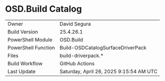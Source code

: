 ﻿# OSD.Build Catalog

| | |
|-|-|
| Owner | David Segura |
| Build Version | 25.4.26.1 |
| PowerShell Module | OSD.Build |
| PowerShell Function | Build-OSDCatalogSurfaceDriverPack |
| Files | build-driverpack.* |
| Build Workflow | GitHub Actions |
| Last Update | Saturday, April 26, 2025 9:15:54 AM UTC |
